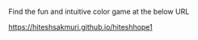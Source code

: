 Find the fun and intuitive color game at the below URL 

https://hiteshsakmuri.github.io/hiteshhope1
